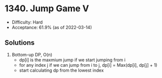 # 1340. Jump Game V
- Difficulty: Hard
- Acceptance: 61.9% (as of 2022-03-14)

## Solutions
1. Bottom-up DP, O(n)
   - dp[i] is the maxmium jump if we start jumping from i
   - for any index j if we can jump from i to j, dp[i] = Max(dp[i], dp[j] + 1)
   - start calculating dp from the lowest index
